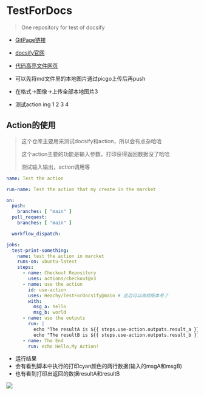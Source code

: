 # TestForDocs
> One repository for test of docsify

- [GitPage链接](https://heachy.github.io/TestForDocsify/#/)

- [docsify官网](https://docsify.js.org/#/zh-cn/quickstart)

- [代码高亮文件网页](https://cdn.jsdelivr.net/npm/prismjs@1/components/)

- 可以先将md文件里的本地图片通过picgo上传后再push

- 在格式->图像->上传全部本地图片3
- 测试action ing  1  2   3  4

## Action的使用

> 这个仓库主要用来测试docsify和action，所以会有点杂哈哈
>
> 这个action主要的功能是输入参数，打印获得返回数据没了哈哈
>
> 测试输入输出，action调用等

```yaml
name: Test the action

run-name: Test the action that my create in the marcket

on:
  push:
    branches: [ "main" ]
  pull_request:
    branches: [ "main" ]

  workflow_dispatch:

jobs:
  test-print-something:
    name: test the action in marcket
    runs-on: ubuntu-latest
    steps:
      - name: Checkout Repository
        uses: actions/checkout@v3
      - name: use the action
        id: use-action
        uses: Heachy/TestForDocsify@main # 这边可以改成版本号了
        with:
          msg_a: hello
          msg_b: world
      - name: use the outputs
        run: |
          echo "The resultA is ${{ steps.use-action.outputs.result_a }}"
          echo "The resultB is ${{ steps.use-action.outputs.result_b }}"
      - name: The End
        run: echo Hello,My Action!
```

- 运行结果
- 会有看到脚本中执行的打印cyan颜色的两行数据(输入的msgA和msgB)
- 也有看到打印出返回的数据resultA和resultB

![](https://bucketofpicture.oss-cn-hangzhou.aliyuncs.com/picgo20240128185926.png)
